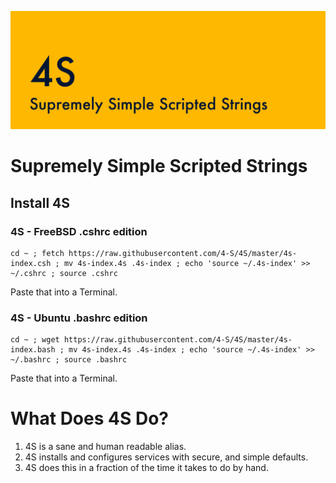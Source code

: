 ![](https://raw.githubusercontent.com/4-S/4S/master/_img/4s-wide.png)
# Supremely Simple Scripted Strings

## Install 4S

### 4S - FreeBSD .cshrc edition

```
cd ~ ; fetch https://raw.githubusercontent.com/4-S/4S/master/4s-index.csh ; mv 4s-index.4s .4s-index ; echo 'source ~/.4s-index' >> ~/.cshrc ; source .cshrc
```
Paste that into a Terminal.

### 4S - Ubuntu .bashrc edition
```
cd ~ ; wget https://raw.githubusercontent.com/4-S/4S/master/4s-index.bash ; mv 4s-index.4s .4s-index ; echo 'source ~/.4s-index' >> ~/.bashrc ; source .bashrc
```
Paste that into a Terminal.


# What Does 4S Do?

1. 4S is a sane and human readable alias.
1. 4S installs and configures services with secure, and simple defaults.
1. 4S does this in a fraction of the time it takes to do by hand.
